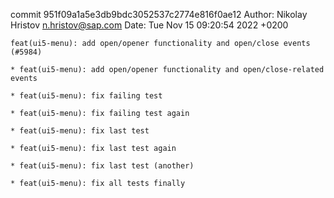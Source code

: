 commit 951f09a1a5e3db9bdc3052537c2774e816f0ae12
Author: Nikolay Hristov <n.hristov@sap.com>
Date:   Tue Nov 15 09:20:54 2022 +0200

    feat(ui5-menu): add open/opener functionality and open/close events (#5984)
    
    * feat(ui5-menu): add open/opener functionality and open/close-related events
    
    * feat(ui5-menu): fix failing test
    
    * feat(ui5-menu): fix failing test again
    
    * feat(ui5-menu): fix last test
    
    * feat(ui5-menu): fix last test again
    
    * feat(ui5-menu): fix last test (another)
    
    * feat(ui5-menu): fix all tests finally
